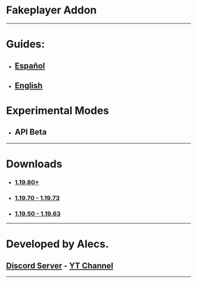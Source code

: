 # Fakeplayer Addon
---
# Guides:
- ## [Español](/guides/ES.md)
- ## [English](/guides/EN.md)

# Experimental Modes
- ## API Beta

---
# Downloads

- ### [1.19.80+](https://www.mediafire.com/file/7ppkbmo1kijz3ys/Fakeplayer+1.19.70.mcpack/file)


- ### [1.19.70 - 1.19.73](https://www.mediafire.com/file/7ppkbmo1kijz3ys/Fakeplayer+1.19.70.mcpack/file)

- ### [1.19.50 - 1.19.63](https://www.mediafire.com/download/n6yr81m6z0r4392)

---
# Developed by Alecs.
## [Discord Server](https://discord.gg/96Uyt3KWT5) - [YT Channel](https://www.youtube.com/@yosoyalexD)
---